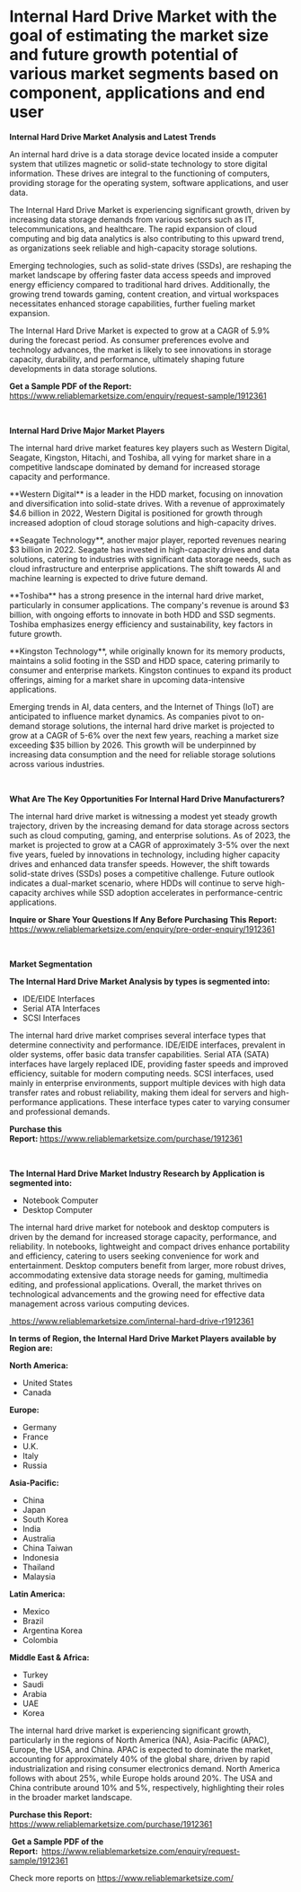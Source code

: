 <p><h1>Internal Hard Drive Market with the goal of estimating the market size and future growth potential of various market segments based on component, applications and end user</h1></p><p><strong>Internal Hard Drive Market Analysis and Latest Trends</strong></p>
<p><p>An internal hard drive is a data storage device located inside a computer system that utilizes magnetic or solid-state technology to store digital information. These drives are integral to the functioning of computers, providing storage for the operating system, software applications, and user data. </p><p>The Internal Hard Drive Market is experiencing significant growth, driven by increasing data storage demands from various sectors such as IT, telecommunications, and healthcare. The rapid expansion of cloud computing and big data analytics is also contributing to this upward trend, as organizations seek reliable and high-capacity storage solutions. </p><p>Emerging technologies, such as solid-state drives (SSDs), are reshaping the market landscape by offering faster data access speeds and improved energy efficiency compared to traditional hard drives. Additionally, the growing trend towards gaming, content creation, and virtual workspaces necessitates enhanced storage capabilities, further fueling market expansion.</p><p>The Internal Hard Drive Market is expected to grow at a CAGR of 5.9% during the forecast period. As consumer preferences evolve and technology advances, the market is likely to see innovations in storage capacity, durability, and performance, ultimately shaping future developments in data storage solutions.</p></p>
<p><strong>Get a Sample PDF of the Report:&nbsp;</strong> <a href="https://www.reliablemarketsize.com/enquiry/request-sample/1912361?utm_campaign=2337&utm_medium=2&utm_source=Github&utm_content=ia&utm_term=06042025&utm_id=internal-hard-drive">https://www.reliablemarketsize.com/enquiry/request-sample/1912361</a></p>
<p>&nbsp;</p>
<p><strong>Internal Hard Drive Major Market Players</strong></p>
<p><p>The internal hard drive market features key players such as Western Digital, Seagate, Kingston, Hitachi, and Toshiba, all vying for market share in a competitive landscape dominated by demand for increased storage capacity and performance.</p><p>**Western Digital** is a leader in the HDD market, focusing on innovation and diversification into solid-state drives. With a revenue of approximately $4.6 billion in 2022, Western Digital is positioned for growth through increased adoption of cloud storage solutions and high-capacity drives.</p><p>**Seagate Technology**, another major player, reported revenues nearing $3 billion in 2022. Seagate has invested in high-capacity drives and data solutions, catering to industries with significant data storage needs, such as cloud infrastructure and enterprise applications. The shift towards AI and machine learning is expected to drive future demand.</p><p>**Toshiba** has a strong presence in the internal hard drive market, particularly in consumer applications. The company's revenue is around $3 billion, with ongoing efforts to innovate in both HDD and SSD segments. Toshiba emphasizes energy efficiency and sustainability, key factors in future growth.</p><p>**Kingston Technology**, while originally known for its memory products, maintains a solid footing in the SSD and HDD space, catering primarily to consumer and enterprise markets. Kingston continues to expand its product offerings, aiming for a market share in upcoming data-intensive applications.</p><p>Emerging trends in AI, data centers, and the Internet of Things (IoT) are anticipated to influence market dynamics. As companies pivot to on-demand storage solutions, the internal hard drive market is projected to grow at a CAGR of 5-6% over the next few years, reaching a market size exceeding $35 billion by 2026. This growth will be underpinned by increasing data consumption and the need for reliable storage solutions across various industries.</p></p>
<p>&nbsp;</p>
<p><strong>What Are The Key Opportunities For Internal Hard Drive Manufacturers?</strong></p>
<p><p>The internal hard drive market is witnessing a modest yet steady growth trajectory, driven by the increasing demand for data storage across sectors such as cloud computing, gaming, and enterprise solutions. As of 2023, the market is projected to grow at a CAGR of approximately 3-5% over the next five years, fueled by innovations in technology, including higher capacity drives and enhanced data transfer speeds. However, the shift towards solid-state drives (SSDs) poses a competitive challenge. Future outlook indicates a dual-market scenario, where HDDs will continue to serve high-capacity archives while SSD adoption accelerates in performance-centric applications.</p></p>
<p><strong>Inquire or Share Your Questions If Any Before Purchasing This Report:</strong> <a href="https://www.reliablemarketsize.com/enquiry/pre-order-enquiry/1912361?utm_campaign=2337&utm_medium=2&utm_source=Github&utm_content=ia&utm_term=06042025&utm_id=internal-hard-drive">https://www.reliablemarketsize.com/enquiry/pre-order-enquiry/1912361</a></p>
<p>&nbsp;</p>
<p><strong>Market Segmentation</strong></p>
<p><strong>The Internal Hard Drive Market Analysis by types is segmented into:</strong></p>
<p><ul><li>IDE/EIDE Interfaces</li><li>Serial ATA Interfaces</li><li>SCSI Interfaces</li></ul></p>
<p><p>The internal hard drive market comprises several interface types that determine connectivity and performance. IDE/EIDE interfaces, prevalent in older systems, offer basic data transfer capabilities. Serial ATA (SATA) interfaces have largely replaced IDE, providing faster speeds and improved efficiency, suitable for modern computing needs. SCSI interfaces, used mainly in enterprise environments, support multiple devices with high data transfer rates and robust reliability, making them ideal for servers and high-performance applications. These interface types cater to varying consumer and professional demands.</p></p>
<p><strong>Purchase this Report:&nbsp;</strong><a href="https://www.reliablemarketsize.com/purchase/1912361?utm_campaign=2337&utm_medium=2&utm_source=Github&utm_content=ia&utm_term=06042025&utm_id=internal-hard-drive">https://www.reliablemarketsize.com/purchase/1912361</a></p>
<p>&nbsp;</p>
<p><strong>The Internal Hard Drive Market Industry Research by Application is segmented into:</strong></p>
<p><ul><li>Notebook Computer</li><li>Desktop Computer</li></ul></p>
<p><p>The internal hard drive market for notebook and desktop computers is driven by the demand for increased storage capacity, performance, and reliability. In notebooks, lightweight and compact drives enhance portability and efficiency, catering to users seeking convenience for work and entertainment. Desktop computers benefit from larger, more robust drives, accommodating extensive data storage needs for gaming, multimedia editing, and professional applications. Overall, the market thrives on technological advancements and the growing need for effective data management across various computing devices.</p></p>
<p><a href="https://www.reliablemarketsize.com/internal-hard-drive-r1912361?utm_campaign=2337&utm_medium=2&utm_source=Github&utm_content=ia&utm_term=06042025&utm_id=internal-hard-drive">&nbsp;https://www.reliablemarketsize.com/internal-hard-drive-r1912361</a></p>
<p><strong>In terms of Region, the Internal Hard Drive Market Players available by Region are:</strong></p>
<p>
    <p> <strong> North America: </strong>
        <ul>
            <li>United States</li>
            <li>Canada</li>
        </ul>
        </p> 
    <p> <strong> Europe: </strong>
        <ul>
            <li>Germany</li>
            <li>France</li>
            <li>U.K.</li>
            <li>Italy</li>
            <li>Russia</li>
        </ul>
        </p> 
    <p> <strong> Asia-Pacific: </strong>
        <ul>
            <li>China</li>
            <li>Japan</li>
            <li>South Korea</li>
            <li>India</li>
            <li>Australia</li>
            <li>China Taiwan</li>
            <li>Indonesia</li>
            <li>Thailand</li>
            <li>Malaysia</li>
        </ul>
        </p> 
    <p> <strong> Latin America: </strong>
        <ul>
            <li>Mexico</li>
            <li>Brazil</li>
            <li>Argentina Korea</li>
            <li>Colombia</li>
        </ul>
        </p> 
    <p> <strong> Middle East & Africa: </strong>
        <ul>
            <li>Turkey</li>
            <li>Saudi</li>
            <li>Arabia</li>
            <li>UAE</li>
            <li>Korea</li>
        </ul>
    </p>
    </p>
<p><p>The internal hard drive market is experiencing significant growth, particularly in the regions of North America (NA), Asia-Pacific (APAC), Europe, the USA, and China. APAC is expected to dominate the market, accounting for approximately 40% of the global share, driven by rapid industrialization and rising consumer electronics demand. North America follows with about 25%, while Europe holds around 20%. The USA and China contribute around 10% and 5%, respectively, highlighting their roles in the broader market landscape.</p></p>
<p><strong>Purchase this Report: </strong><a href="https://www.reliablemarketsize.com/purchase/1912361?utm_campaign=2337&utm_medium=2&utm_source=Github&utm_content=ia&utm_term=06042025&utm_id=internal-hard-drive">https://www.reliablemarketsize.com/purchase/1912361</a></p>
<p>&nbsp;<strong>Get a Sample PDF of the Report:&nbsp;&nbsp;</strong><a href="https://www.reliablemarketsize.com/enquiry/request-sample/1912361?utm_campaign=2337&utm_medium=2&utm_source=Github&utm_content=ia&utm_term=06042025&utm_id=internal-hard-drive">https://www.reliablemarketsize.com/enquiry/request-sample/1912361</a></p>
<p><strong></strong></p>
<p>Check more reports on <a href="https://www.reliablemarketsize.com/?utm_campaign=2337&utm_medium=2&utm_source=Github&utm_content=ia&utm_term=06042025&utm_id=internal-hard-drive">https://www.reliablemarketsize.com/</a></p>
